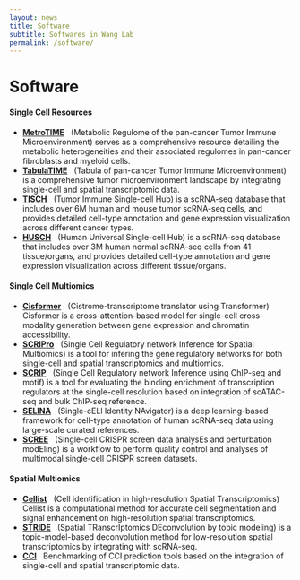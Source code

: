 ```yaml
---
layout: news
title: Software
subtitle: Softwares in Wang Lab
permalink: /software/
---
```


# Software
#### Single Cell Resources
- [**MetroTIME**](http://wanglab-compbio.cn/MetroTIME/) &nbsp;
(Metabolic Regulome of the pan-cancer Tumor Immune Microenvironment) serves as a comprehensive resource detailing the metabolic heterogeneities and their associated regulomes in pan-cancer fibroblasts and myeloid cells.
- [**TabulaTIME**](http://wanglab-compbio.cn/TabulaTIME/) &nbsp;
(Tabula of pan-cancer Tumor Immune Microenvironment) is a comprehensive tumor microenvironment landscape by integrating single-cell and spatial transcriptomic data.
- [**TISCH**](http://tisch.comp-genomics.org) &nbsp;
(Tumor Immune Single-cell Hub) is a scRNA-seq database that includes over 6M human and mouse tumor scRNA-seq cells, and provides detailed cell-type annotation and gene expression visualization across different cancer types.
- [**HUSCH**](http://husch.comp-genomics.org) &nbsp;
(Human Universal Single-cell Hub) is a scRNA-seq database that includes over 3M human normal scRNA-seq cells from 41 tissue/organs, and provides detailed cell-type annotation and gene expression visualization across different tissue/organs.

#### Single Cell Multiomics
- [**Cisformer**](https://github.com/wanglabtongji/Cisformer) &nbsp;
(Cistrome-transcriptome translator using Transformer) Cisformer is a cross-attention-based model for single-cell cross-modality generation between gene expression and chromatin accessibility.
- [**SCRIPro**](https://github.com/wanglabtongji/SCRIPro) &nbsp;
(Single Cell Regulatory network Inference for Spatial Multiomics) is a tool for infering the gene regulatory networks for both single-cell and spatial transcriptomics and multiomics.
- [**SCRIP**](https://github.com/wanglabtongji/SCRIP) &nbsp;
(Single Cell Regulatory network Inference using ChIP-seq and motif) is a tool for evaluating the binding enrichment of transcription regulators at the single-cell resolution based on integration of scATAC-seq and bulk ChIP-seq reference.
- [**SELINA**](https://github.com/wanglabtongji/SELINA.py) &nbsp;
(Single-cELl Identity NAvigator) is a deep learning-based framework for cell-type annotation of human scRNA-seq data using large-scale curated references. 
- [**SCREE**](https://github.com/wanglabtongji/SCREE) &nbsp;
(Single-cell CRISPR screen data analysEs and perturbation modEling) is a workflow to perform quality control and analyses of multimodal single-cell CRISPR screen datasets.

#### Spatial Multiomics
- [**Cellist**](https://github.com/wanglabtongji/Cellist) &nbsp;
(Cell identification in high-resolution Spatial Transcriptomics) Cellist is a computational method for accurate cell segmentation and signal enhancement on high-resolution spatial transcriptomics.
- [**STRIDE**](https://github.com/wanglabtongji/STRIDE) &nbsp;
(Spatial TRanscrIptomics DEconvolution by topic modeling) is a topic-model-based deconvolution method for low-resolution spatial transcriptomics by integrating with scRNA-seq.
- [**CCI**](https://github.com/wanglabtongji/CCI) &nbsp;
Benchmarking of CCI prediction tools based on the integration of single-cell and spatial transcriptomic data.